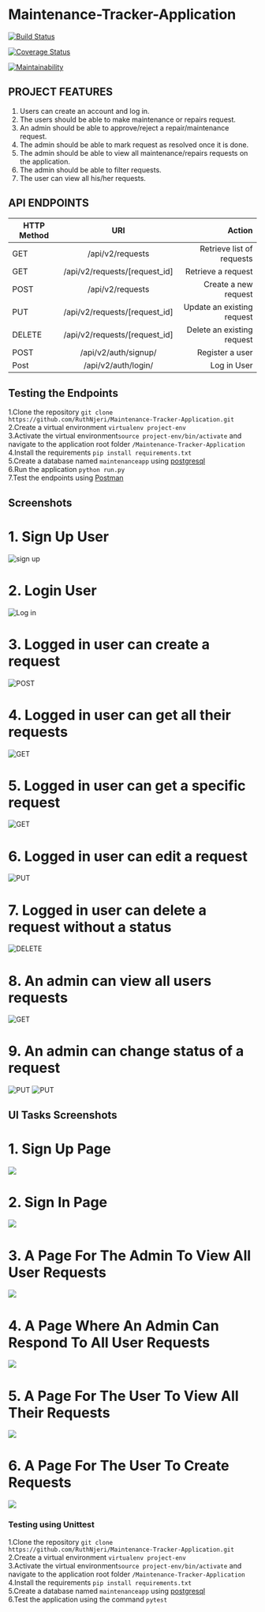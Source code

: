 # Maintenance-Tracker-Application 
[![Build Status](https://travis-ci.com/RuthNjeri/Maintenance-Tracker-Application.svg?branch=develop)](https://travis-ci.com/RuthNjeri/Maintenance-Tracker-Application)

[![Coverage Status](https://coveralls.io/repos/github/RuthNjeri/Maintenance-Tracker-Application/badge.svg)](https://coveralls.io/github/RuthNjeri/Maintenance-Tracker-Application)

[![Maintainability](https://api.codeclimate.com/v1/badges/2f140a8751ec676cd7d1/maintainability)](https://codeclimate.com/github/RuthNjeri/Maintenance-Tracker-Application/maintainability)

## PROJECT FEATURES
1. Users can create an account and log in.<br>
2. The users should be able to make maintenance or repairs request.<br>
3. An admin should be able to approve/reject a repair/maintenance request.<br>
4. The admin should be able to mark request as resolved once it is done.<br>
5. The admin should be able to view all maintenance/repairs requests on the application.<br>
6. The admin should be able to filter requests.<br>
7. The user can view all his/her requests.<br>




## API ENDPOINTS ##
| HTTP Method   | URI                          | Action                    |
| ------------- |:----------------------------:|--------------------------:|
| GET	          |/api/v2/requests	             |Retrieve list of requests  |  
| GET           |/api/v2/requests/[request_id] |Retrieve a request         |  
| POST          |/api/v2/requests              |Create a new request       |   
| PUT           |/api/v2/requests/[request_id] |Update an existing request |       
| DELETE        |/api/v2/requests/[request_id] |Delete an existing request |
| POST          |/api/v2/auth/signup/          |Register a user            |
| Post          |/api/v2/auth/login/           |Log in User                |

## Testing the Endpoints

1.Clone the repository `git clone https://github.com/RuthNjeri/Maintenance-Tracker-Application.git` <br>
2.Create a virtual environment `virtualenv project-env`<br>
3.Activate the virtual environment`source project-env/bin/activate` and navigate to the application root folder `/Maintenance-Tracker-Application`<br>
4.Install the requirements `pip install requirements.txt`<br>
5.Create a database named `maintenanceapp` using [postgresql](https://www.postgresql.org/)<br>
6.Run the application `python run.py`<br>
7.Test the endpoints using [Postman](https://www.getpostman.com/)

## Screenshots
# 1. Sign Up User
![sign up](https://res.cloudinary.com/dp2m8umak/image/upload/v1528555781/CreateUserapi.png)
# 2. Login User
![Log in](https://res.cloudinary.com/dp2m8umak/image/upload/v1528555781/SignInUser.png)
# 3. Logged in user can create a request
![POST](https://res.cloudinary.com/dp2m8umak/image/upload/v1528555781/UserCreateRequest.png)
# 4. Logged in user can get all their requests
![GET](https://res.cloudinary.com/dp2m8umak/image/upload/v1528555780/UserGetRequests.png)
# 5. Logged in user can get a specific request
![GET](https://res.cloudinary.com/dp2m8umak/image/upload/v1528555781/Usergetonerequest.png)
# 6. Logged in user can edit a request
![PUT](https://res.cloudinary.com/dp2m8umak/image/upload/v1528555781/UsermodifyRequest.png)
# 7. Logged in user can delete a request without a status
![DELETE](https://res.cloudinary.com/dp2m8umak/image/upload/v1528555781/UserdeleteRequest.png)
# 8. An admin can view all users requests
![GET](https://res.cloudinary.com/dp2m8umak/image/upload/v1528555781/admingetallrequests.png)
# 9. An admin can change status of a request
![PUT](https://res.cloudinary.com/dp2m8umak/image/upload/v1528555781/adminResolveRequest.png)
![PUT](https://res.cloudinary.com/dp2m8umak/image/upload/v1528555781/requestdisapprove.png)

## UI Tasks Screenshots  ##

# 1. Sign Up Page
![](http://res.cloudinary.com/dqvk8ugtp/image/upload/v1527539522/Signup_stlonp.png)
# 2. Sign In Page
![](http://res.cloudinary.com/dqvk8ugtp/image/upload/v1527539522/Signin_biwjzt.png)
# 3. A Page For The Admin To View All User Requests
![](http://res.cloudinary.com/dqvk8ugtp/image/upload/v1527539522/AdminViewAllReq_ihjn5f.png)
# 4. A Page Where An Admin Can Respond To All User Requests
![](http://res.cloudinary.com/dqvk8ugtp/image/upload/v1527539522/AdminRespondTorequests_fnuz6m.png)
# 5. A Page For The User To View All Their Requests
![](http://res.cloudinary.com/dqvk8ugtp/image/upload/v1527539522/UserViewAllRequests_izyykh.png)
# 6. A Page For The User To Create Requests
![](http://res.cloudinary.com/dqvk8ugtp/image/upload/v1527539521/CreateRequest_dpajio.png)

### Testing using Unittest ###

1.Clone the repository `git clone https://github.com/RuthNjeri/Maintenance-Tracker-Application.git` <br>
2.Create a virtual environment `virtualenv project-env`<br>
3.Activate the virtual environment`source project-env/bin/activate` and navigate to the application root folder `/Maintenance-Tracker-Application`<br>
4.Install the requirements `pip install requirements.txt`<br>
5.Create a database named `maintenanceapp` using [postgresql](https://www.postgresql.org/)<br>
6.Test the application using the command `pytest`<br>



   
   
   
   

